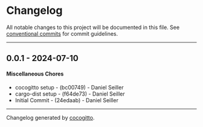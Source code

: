 # Changelog
All notable changes to this project will be documented in this file. See [conventional commits](https://www.conventionalcommits.org/) for commit guidelines.

- - -
## 0.0.1 - 2024-07-10
#### Miscellaneous Chores
- cocogitto setup - (bc00749) - Daniel Seiller
- cargo-dist setup - (f64de73) - Daniel Seiller
- Initial Commit - (24edaab) - Daniel Seiller

- - -

Changelog generated by [cocogitto](https://github.com/cocogitto/cocogitto).